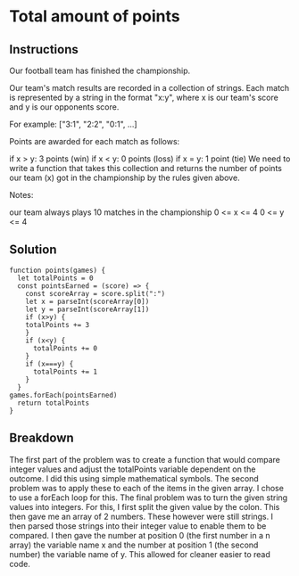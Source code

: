 # Total amount of points

## Instructions

Our football team has finished the championship.

Our team's match results are recorded in a collection of strings. Each match is represented by a string in the format "x:y", where x is our team's score and y is our opponents score.

For example: ["3:1", "2:2", "0:1", ...]

Points are awarded for each match as follows:

if x > y: 3 points (win)
if x < y: 0 points (loss)
if x = y: 1 point (tie)
We need to write a function that takes this collection and returns the number of points our team (x) got in the championship by the rules given above.

Notes:

our team always plays 10 matches in the championship
0 <= x <= 4
0 <= y <= 4

## Solution

~~~text
function points(games) {
  let totalPoints = 0
  const pointsEarned = (score) => {
    const scoreArray = score.split(":")
    let x = parseInt(scoreArray[0])
    let y = parseInt(scoreArray[1])
    if (x>y) {
    totalPoints += 3
    }
    if (x<y) {
      totalPoints += 0
    }
    if (x===y) {
      totalPoints += 1
    }  
  }
games.forEach(pointsEarned)
  return totalPoints
}
~~~

## Breakdown

The first part of the problem was to create a function that would compare integer values and adjust the totalPoints variable dependent on the outcome.
I did this using simple mathematical symbols.
The second problem was to apply these to each of the items in the given array. I chose to use a forEach loop for this.
The final problem was to turn the given string values into integers. For this, I first split the given value by the colon. This then gave me an array of 2 numbers. These however were still strings.
I then parsed those strings into their integer value to enable them to be compared. I then gave the number at position 0 (the first number in a n array) the variable name x and the number at position 1 (the second number) the variable name of y. This allowed for cleaner easier to read code.
